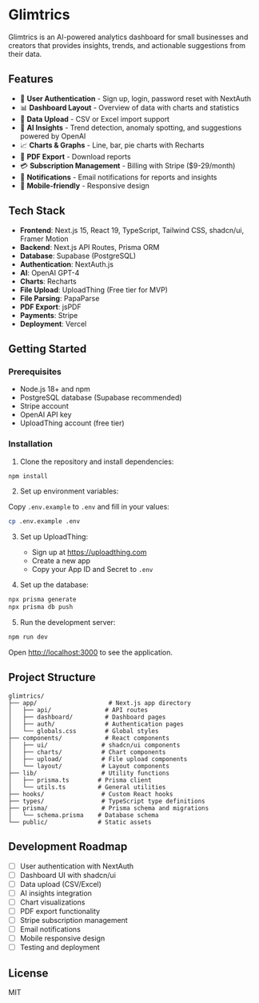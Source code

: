 # Glimtrics

Glimtrics is an AI-powered analytics dashboard for small businesses and creators that provides insights, trends, and actionable suggestions from their data.

## Features

- 🔐 **User Authentication** - Sign up, login, password reset with NextAuth
- 📊 **Dashboard Layout** - Overview of data with charts and statistics
- 📁 **Data Upload** - CSV or Excel import support
- 🤖 **AI Insights** - Trend detection, anomaly spotting, and suggestions powered by OpenAI
- 📈 **Charts & Graphs** - Line, bar, pie charts with Recharts
- 📄 **PDF Export** - Download reports
- 💳 **Subscription Management** - Billing with Stripe ($9-29/month)
- 📧 **Notifications** - Email notifications for reports and insights
- 📱 **Mobile-friendly** - Responsive design

## Tech Stack

- **Frontend**: Next.js 15, React 19, TypeScript, Tailwind CSS, shadcn/ui, Framer Motion
- **Backend**: Next.js API Routes, Prisma ORM
- **Database**: Supabase (PostgreSQL)
- **Authentication**: NextAuth.js
- **AI**: OpenAI GPT-4
- **Charts**: Recharts
- **File Upload**: UploadThing (Free tier for MVP)
- **File Parsing**: PapaParse
- **PDF Export**: jsPDF
- **Payments**: Stripe
- **Deployment**: Vercel

## Getting Started

### Prerequisites

- Node.js 18+ and npm
- PostgreSQL database (Supabase recommended)
- Stripe account
- OpenAI API key
- UploadThing account (free tier)

### Installation

1. Clone the repository and install dependencies:

```bash
npm install
```

2. Set up environment variables:

Copy `.env.example` to `.env` and fill in your values:

```bash
cp .env.example .env
```

3. Set up UploadThing:
   - Sign up at https://uploadthing.com
   - Create a new app
   - Copy your App ID and Secret to `.env`

4. Set up the database:

```bash
npx prisma generate
npx prisma db push
```

5. Run the development server:

```bash
npm run dev
```

Open [http://localhost:3000](http://localhost:3000) to see the application.

## Project Structure

```
glimtrics/
├── app/                    # Next.js app directory
│   ├── api/               # API routes
│   ├── dashboard/         # Dashboard pages
│   ├── auth/              # Authentication pages
│   └── globals.css        # Global styles
├── components/            # React components
│   ├── ui/               # shadcn/ui components
│   ├── charts/           # Chart components
│   ├── upload/           # File upload components
│   └── layout/           # Layout components
├── lib/                  # Utility functions
│   ├── prisma.ts        # Prisma client
│   └── utils.ts         # General utilities
├── hooks/                # Custom React hooks
├── types/                # TypeScript type definitions
├── prisma/               # Prisma schema and migrations
│   └── schema.prisma    # Database schema
└── public/              # Static assets
```

## Development Roadmap

- [ ] User authentication with NextAuth
- [ ] Dashboard UI with shadcn/ui
- [ ] Data upload (CSV/Excel)
- [ ] AI insights integration
- [ ] Chart visualizations
- [ ] PDF export functionality
- [ ] Stripe subscription management
- [ ] Email notifications
- [ ] Mobile responsive design
- [ ] Testing and deployment

## License

MIT
